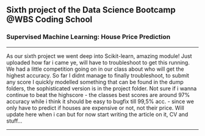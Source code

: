 ## Sixth project of the Data Science Bootcamp @WBS Coding School
### Supervised Machine Learning: House Price Prediction

---

As our sixth project we went deep into Scikit-learn, amazing module! Just uploaded how far i came ye, will have to troubleshoot to get this running.
We had a little competition going on in our class about who will get the highest accuracy. So far I didnt manage to finally troubleshoot, to submit any score I quickly modelled something that can be found in the dump folders, the sophisticated version is in the project folder. Not sure if i wanna continue to beat the highscore - the classes best scores are around 97% accuracy while i think it should be easy to bugfix till 99,5% acc. - since we only have to predict if houses are expensive or not, not their price. Will update here when i can but for now start writing the article on it, CV and stuff...

---
